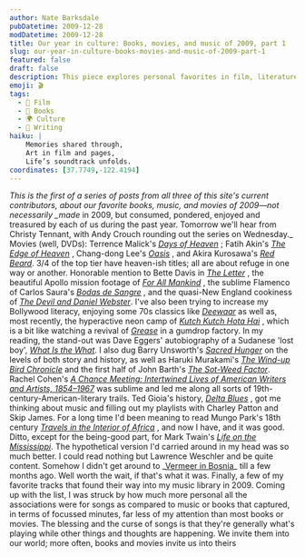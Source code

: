 ```yaml
---
author: Nate Barksdale
pubDatetime: 2009-12-28
modDatetime: 2009-12-28
title: Our year in culture: Books, movies, and music of 2009, part 1
slug: our-year-in-culture-books-movies-and-music-of-2009-part-1
featured: false
draft: false
description: This piece explores personal favorites in film, literature, and music from 2009, weaving together experiences and reflections on art and culture.  
emoji: 🎬  
tags:
  - 🎥 Film
  - 📖 Books
  - 🌍 Culture
  - 📝 Writing
haiku: |
    Memories shared through,  
    Art in film and pages,  
    Life’s soundtrack unfolds.  
coordinates: [37.7749,-122.4194]
---
```


_This is the first of a series of posts from all three of this site's current contributors, about our favorite books, music, and movies of 2009—not necessarily \_made_ in 2009, but consumed, pondered, enjoyed and treasured by each of us during the past year. Tomorrow we'll hear from Christy Tennant, with Andy Crouch rounding out the series on Wednesday._ Movies (well, DVDs): Terrence Malick's _[Days of Heaven](https://www.google.com/search?q=%22Days%20of%20Heaven%22%20amazon.com)_ ; Fatih Akin's _[The Edge of Heaven](https://www.google.com/search?q=%22The%20Edge%20of%20Heaven%22%20amazon.com)_ , Chang-dong Lee's _[Oasis](https://www.google.com/search?q=%22Oasis%22%20amazon.com)_ , and Akira Kurosawa's _[Red Beard](https://www.google.com/search?q=%22Red%20Beard%22%20amazon.com)_. 3/4 of the top tier have heaven-ish titles; all are about refuge in one way or another. Honorable mention to Bette Davis in _[The Letter](https://www.google.com/search?q=%22The%20Letter%22%20amazon.com)_ , the beautiful Apollo mission footage of _[For All Mankind](https://www.google.com/search?q=%22For%20All%20Mankind%22%20amazon.com)_ , the sublime Flamenco of Carlos Saura's _[Bodas de Sangre](https://www.google.com/search?q=%22Bodas%20de%20Sangre%22%20amazon.com)_ , and the quasi-New England cookiness of _[The Devil and Daniel Webster](https://www.google.com/search?q=%22The%20Devil%20and%20Daniel%20Webster%22%20amazon.com)_. I've also been trying to increase my Bollywood literacy, enjoying some 70s classics like _[Deewaar](https://www.google.com/search?q=%22Deewaar%22%20amazon.com)_ as well as, most recently, the hyperactive neon camp of _[Kutch Kutch Hota Hai](https://www.google.com/search?q=%22Kutch%20Kutch%20Hota%20Hai%22%20amazon.com)_ , which is a bit like watching a revival of _[Grease](http://www.amazon.com/Grease-Rockin-Rydell-John-Travolta/dp/B000GBEWHA/cmcom-20)_ in a gumdrop factory. In my reading, the stand-out was Dave Eggers' autobiography of a Sudanese 'lost boy', _[What Is the What](https://www.google.com/search?q=%22What%20Is%20the%20What%22%20amazon.com)_. I also dug Barry Unsworth's _[Sacred Hunger](https://www.google.com/search?q=%22Sacred%20Hunger%22%20amazon.com)_ on the levels of both story and history, as well as Haruki Murakami's _[The Wind-up Bird Chronicle](https://www.google.com/search?q=%22The%20Wind-up%20Bird%20Chronicle%22%20amazon.com)_ and the first half of John Barth's _[The Sot-Weed Factor](https://www.google.com/search?q=%22The%20Sot-Weed%20Factor%22%20amazon.com)_. Rachel Cohen's _[A Chance Meeting: Intertwined Lives of American Writers and Artists, 1854–1967](https://www.google.com/search?q=%22A%20Chance%20Meeting%3A%20Intertwined%20Lives%20of%20American%20Writers%20and%20Artists%2C%201854%E2%80%931967%22%20amazon.com)_ was sublime and led me along all sorts of 19th-century-American-literary trails. Ted Gioia's history, _[Delta Blues](https://www.google.com/search?q=%22Delta%20Blues%22%20amazon.com)_ , got me thinking about music and filling out my playlists with Charley Patton and Skip James. For a long time I'd been meaning to read Mungo Park's 18th century _[Travels in the Interior of Africa](https://www.google.com/search?q=%22Travels%20in%20the%20Interior%20of%20Africa%22%20amazon.com)_ , and now I have, and it was good. Ditto, except for the being-good part, for Mark Twain's _[Life on the Mississippi](http://web.archive.org/web/20100105205908/http://www.amazon.com:80/Life-Mississippi-Mark-Twain/dp/0451531205)_. The hypothetical version I'd carried around in my head was so much better. I could read nothing but Lawrence Weschler and be quite content. Somehow I didn't get around to _[Vermeer in Bosnia](https://www.google.com/search?q=%22Vermeer%20in%20Bosnia%22%20amazon.com)\_ till a few months ago. Well worth the wait, if that's what it was. Finally, a few of my favorite tracks that found their way into my music library in 2009. Coming up with the list, I was struck by how much more personal all the associations were for songs as compared to music or books that captured, in terms of focussed minutes, far less of my attention than most books or movies. The blessing and the curse of songs is that they're generally what's playing while other things and thoughts are happening. We invite them into our world; more often, books and movies invite us into theirs
